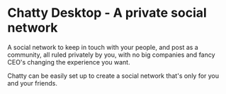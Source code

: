# Chatty Desktop - A private social network
A social network to keep in touch with your people, and post as a community, all ruled privately by you, with no big companies and fancy CEO's changing the experience you want.

Chatty can be easily set up to create a social network that's only for you and your friends.